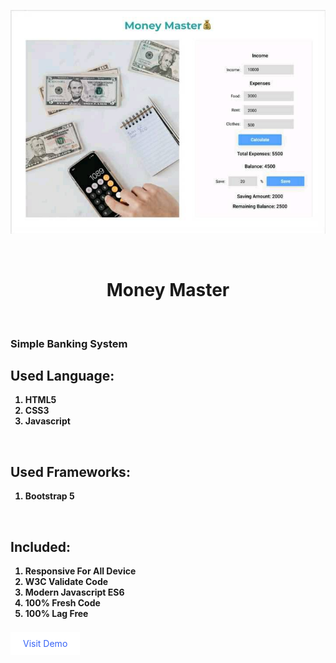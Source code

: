 ![Screenshot](./screenshot.png)

<br />
<h1 style="text-align:center; border: none;">Money Master</h1>

<br />

<h3>Simple Banking System</h3>

<h2>Used Language:</h2>
<ul style="list-style: number;">
    <li style="font-weight: bold;">HTML5</li>
    <li style="font-weight: bold;">CSS3</li>
    <li style="font-weight: bold;">Javascript</li>
</ul>

<br />
<h2>Used Frameworks:</h2>
<ul style="list-style: number;">
    <li style="font-weight: bold;">Bootstrap 5</li>
</ul>

<br />
<h2>Included:</h2>
<ul style="list-style: number;">
    <li style="font-weight: bold;">Responsive For All Device</li>
    <li style="font-weight: bold;">W3C Validate Code</li>
    <li style="font-weight: bold;">Modern Javascript ES6</li>
    <li style="font-weight: bold;">100% Fresh Code</li>
    <li style="font-weight: bold;">100% Lag Free</li>
</ul>

<br />
<a href="https://developer-faras.github.io/money-master/" style="padding: 10px 20px; background: #fff; text-decoration: none; color: rgb(55, 99, 245);" >Visit Demo</a>







